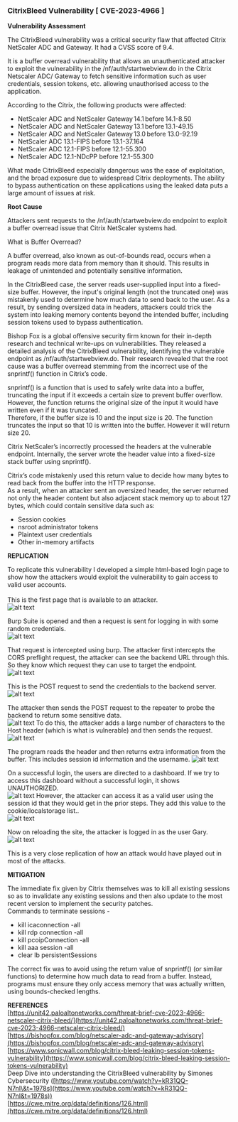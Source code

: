 ### **CitrixBleed Vulnerability \[ CVE-2023-4966 \]**

**Vulnerability Assessment**

The CitrixBleed vulnerability was a critical security flaw that affected Citrix NetScaler ADC and Gateway. It had a CVSS score of 9.4.  

It is a buffer overread vulnerability that allows an unauthenticated attacker to exploit the vulnerability in the /nf/auth/startwebview.do in the Citrix Netscaler ADC/ Gateway to fetch sensitive information such as user credentials,  session tokens, etc. allowing unauthorised access to the application.

According to the Citrix, the following products were affected:

* NetScaler ADC and NetScaler Gateway 14.1 before 14.1-8.50  
* NetScaler ADC and NetScaler Gateway 13.1 before 13.1-49.15  
* NetScaler ADC and NetScaler Gateway 13.0 before 13.0-92.19  
* NetScaler ADC 13.1-FIPS before 13.1-37.164  
* NetScaler ADC 12.1-FIPS before 12.1-55.300  
* NetScaler ADC 12.1-NDcPP before 12.1-55.300

What made CitrixBleed especially dangerous was the ease of exploitation, and the broad exposure due to widespread Citrix deployments. The ability to bypass authentication on these applications using the leaked data puts a large amount of issues at risk.

**Root Cause**

Attackers sent requests to the /nf/auth/startwebview.do endpoint to exploit a buffer overread issue that Citrix NetScaler systems had.

What is Buffer Overread?

A buffer overread, also known as out-of-bounds read, occurs when a program reads more data from memory than it should. This results in leakage of unintended and potentially sensitive information.

In the CitrixBleed case, the server reads user-supplied input into a fixed-size buffer. However, the input's original length (not the truncated one) was mistakenly used to determine how much data to send back to the user. As a result, by sending oversized data in headers, attackers could trick the system into leaking memory contents beyond the intended buffer, including session tokens used to bypass authentication.

Bishop Fox is a global offensive security firm known for their in-depth research and technical write-ups on vulnerabilities. They released a detailed analysis of the CitrixBleed vulnerability, identifying the vulnerable endpoint as /nf/auth/startwebview.do. Their research revealed that the root cause was a buffer overread stemming from the incorrect use of the snprintf() function in Citrix’s code.

snprintf() is a function that is used to safely write data into a buffer, truncating the input if it exceeds a certain size to prevent buffer overflow.   
However, the function returns the original size of the input it would have written even if it was truncated.  
Therefore, if the buffer size is 10 and the input size is 20\. The function truncates the input so that 10 is written into the buffer. However it will return size 20\.

Citrix NetScaler’s incorrectly processed the headers at the vulnerable endpoint. Internally, the server wrote the header value into a fixed-size stack buffer using snprintf().

Citrix’s code mistakenly used this return value to decide how many bytes to read back from the buffer into the HTTP response.   
As a result, when an attacker sent an oversized header, the server returned not only the header content but also adjacent stack memory up to about 127 bytes, which could contain sensitive data such as:

* Session cookies  
* nsroot administrator tokens  
* Plaintext user credentials  
* Other in-memory artifacts  
  


**REPLICATION**

To replicate this vulnerability I developed a simple html-based login page to show how the attackers would exploit the vulnerability to gain access to valid user accounts.  <br><br>
This is the first page that is available to an attacker.<br>
![alt text](images/1.png)

Burp Suite is opened and then a request is sent for logging in with some random credentials.  
![alt text](images/2.png)

That request is intercepted using burp. The attacker first intercepts the CORS preflight request, the attacker can see the backend URL through this. So they know which request they can use to target the endpoint.<br>
![alt text](images/3.png)

This is the POST request to send the credentials to the backend server.  
![alt text](images/4.png)

The attacker then sends the POST request to the repeater to probe the backend to return some sensitive data.  
![alt text](images/5.png) 
To do this, the attacker adds a large number of characters to the Host header (which is what is vulnerable) and then sends the request.
![alt text](images/6.png)

The program reads the header and then returns extra information from the buffer. This includes session id information and the username.
![alt text](images/7.png)

On a successful login, the users are directed to a dashboard. If we try to access this dashboard without a successful login, it shows UNAUTHORIZED.  
![alt text](images/8.png)
 However, the attacker can access it as a valid user using the session id that they would get in the prior steps. They add this value to the cookie/localstorage list..  
![alt text](images/9.png)

Now on reloading the site, the attacker is logged in as the user Gary.  
![alt text](images/10.png)

This is a very close replication of how an attack would have played out in most of the attacks.

**MITIGATION**

The immediate fix given by Citrix themselves was to kill all existing sessions so as to invalidate any existing sessions and then also update to the most recent version to implement the security patches.   
Commands to terminate sessions \-

* kill icaconnection \-all  
* kill rdp connection \-all  
* kill pcoipConnection \-all  
* kill aaa session \-all  
* clear lb persistentSessions


The correct fix was to avoid using the return value of snprintf() (or similar functions) to determine how much data to read from a buffer. Instead, programs must ensure they only access memory that was actually written, using bounds-checked lengths.

**REFERENCES**  
[https://unit42.paloaltonetworks.com/threat-brief-cve-2023-4966-netscaler-citrix-bleed/](https://unit42.paloaltonetworks.com/threat-brief-cve-2023-4966-netscaler-citrix-bleed/)  
[https://bishopfox.com/blog/netscaler-adc-and-gateway-advisory](https://bishopfox.com/blog/netscaler-adc-and-gateway-advisory)  
[https://www.sonicwall.com/blog/citrix-bleed-leaking-session-tokens-vulnerability](https://www.sonicwall.com/blog/citrix-bleed-leaking-session-tokens-vulnerability)  
Deep Dive into understanding the CitrixBleed vulnerability by Simones Cybersecurity ([https://www.youtube.com/watch?v=kR31QQ-N7nI\&t=1978s](https://www.youtube.com/watch?v=kR31QQ-N7nI&t=1978s))  
[https://cwe.mitre.org/data/definitions/126.html](https://cwe.mitre.org/data/definitions/126.html)  